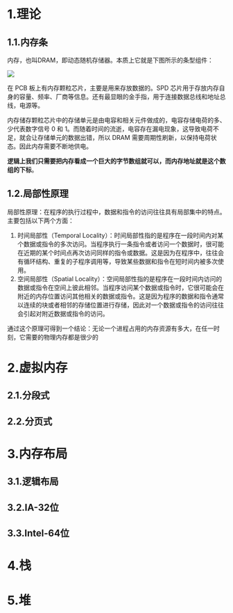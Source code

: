 # 1.理论

## 1.1.内存条

内存，也叫DRAM，即动态随机存储器。本质上它就是下图所示的条型组件：

![](https://static001.geekbang.org/resource/image/0d/8e/0d0d85383416f2f8841aeebe7021a88e.jpg?wh=3541*1553)

在 PCB 板上有内存颗粒芯片，主要是用来存放数据的。SPD 芯片用于存放内存自身的容量、频率、厂商等信息。还有最显眼的金手指，用于连接数据总线和地址总线，电源等。

内存储存颗粒芯片中的存储单元是由电容和相关元件做成的，电容存储电荷的多、少代表数字信号 0 和 1。而随着时间的流逝，电容存在漏电现象，这导致电荷不足，就会让存储单元的数据出错，所以 DRAM 需要周期性刷新，以保持电荷状态。因此内存需要不断地供电。

**逻辑上我们只需要把内存看成一个巨大的字节数组就可以，而内存地址就是这个数组的下标**。

## 1.2.局部性原理

局部性原理：在程序的执行过程中，数据和指令的访问往往具有局部集中的特点。主要包括以下两个方面：

1. 时间局部性（Temporal Locality）：时间局部性指的是程序在一段时间内对某个数据或指令的多次访问。当程序执行一条指令或者访问一个数据时，很可能在近期的某个时间点再次访问同样的指令或数据。这是因为在程序中，往往会有循环结构、重复的子程序调用等，导致某些数据和指令在短时间内被多次使用。
2. 空间局部性（Spatial Locality）：空间局部性指的是程序在一段时间内访问的数据或指令在空间上彼此相邻。当程序访问某个数据或指令时，它很可能会在附近的内存位置访问其他相关的数据或指令。这是因为程序的数据和指令通常以连续的块或者相邻的存储位置进行存储，因此对一个数据或指令的访问往往会引起对附近数据或指令的访问。

通过这个原理可得到一个结论：无论一个进程占用的内存资源有多大，在任一时刻，它需要的物理内存都是很少的

# 2.虚拟内存

## 2.1.分段式

## 2.2.分页式

# 3.内存布局

## 3.1.逻辑布局

## 3.2.IA-32位

## 3.3.Intel-64位

# 4.栈

# 5.堆




